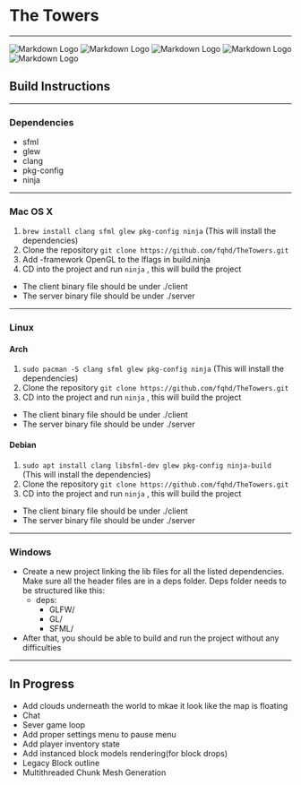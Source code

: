 # The Towers
---

![Markdown Logo](https://i.imgur.com/Z93zZlr.png)
![Markdown Logo](https://i.imgur.com/o7fQ2NW.png)
![Markdown Logo](https://img.shields.io/badge/build-stable-brightgreen)
![Markdown Logo](https://img.shields.io/badge/version-1.1.0-blue)
![Markdown Logo](https://tokei.rs/b1/github/fqhd/TheTowers)

## Build Instructions
---
### Dependencies
- sfml
- glew
- clang
- pkg-config
- ninja
---
### Mac OS X
1. `brew install clang sfml glew pkg-config ninja` (This will install the dependencies)
1. Clone the repository `git clone https://github.com/fqhd/TheTowers.git`
1. Add -framework OpenGL to the lflags in build.ninja
1. CD into the project and run `ninja` , this will build the project
- The client binary file should be under ./client
- The server binary file should be under ./server
---
### Linux

#### Arch
1. `sudo pacman -S clang sfml glew pkg-config ninja` (This will install the dependencies)
1. Clone the repository `git clone https://github.com/fqhd/TheTowers.git`
1. CD into the project and run `ninja` , this will build the project
- The client binary file should be under ./client
- The server binary file should be under ./server

#### Debian
1. `sudo apt install clang libsfml-dev glew pkg-config ninja-build` (This will install the dependencies)
1. Clone the repository `git clone https://github.com/fqhd/TheTowers.git`
1. CD into the project and run `ninja` , this will build the project
- The client binary file should be under ./client
- The server binary file should be under ./server

---
### Windows
- Create a new project linking the lib files for all the listed dependencies. Make sure all the header files are in a deps folder. Deps folder needs to be structured like this:
  - deps:
    - GLFW/
    - GL/
    - SFML/
- After that, you should be able to build and run the project without any difficulties
---
## In Progress
- Add clouds underneath the world to mkae it look like the map is floating
- Chat
- Sever game loop
- Add proper settings menu to pause menu
- Add player inventory state
- Add instanced block models rendering(for block drops)
- Legacy Block outline
- Multithreaded Chunk Mesh Generation
